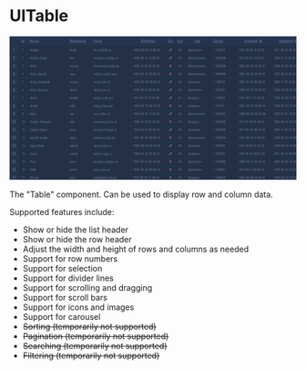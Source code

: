 
# UITable

![table](../img/table.png)

The "Table" component. Can be used to display row and column data.

Supported features include:

* Show or hide the list header
* Show or hide the row header
* Adjust the width and height of rows and columns as needed
* Support for row numbers
* Support for selection
* Support for divider lines
* Support for scrolling and dragging
* Support for scroll bars
* Support for icons and images
* Support for carousel
* <del>Sorting (temporarily not supported)</del>
* <del>Pagination (temporarily not supported)</del>
* <del>Searching (temporarily not supported)</del>
* <del>Filtering (temporarily not supported)</del>